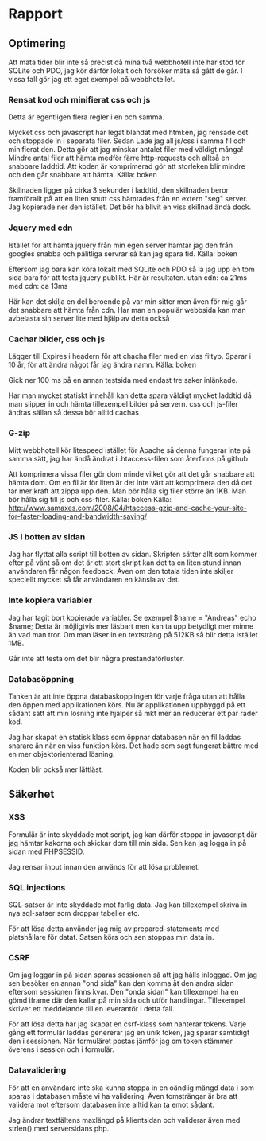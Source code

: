 # Rapport

## Optimering

Att mäta tider blir inte så precist då mina två webbhotell inte har stöd för SQLite och PDO, jag kör därför lokalt och försöker mäta så gått de går. I vissa fall gör jag ett eget exempel på webbhotellet.

### Rensat kod och minifierat css och js
Detta är egentligen flera regler i en och samma.

Mycket css och javascript har legat blandat med html:en, jag rensade det och stoppade in i separata filer. Sedan Lade jag all js/css i samma fil och minifierat den. Detta gör att jag minskar antalet filer med väldigt många! Mindre antal filer att hämta medför färre http-requests och alltså en snabbare laddtid. Att koden är komprimerad gör att storleken blir mindre och den går snabbare att hämta.
Källa: boken

Skillnaden ligger på cirka 3 sekunder i laddtid, den skillnaden beror framförallt på att en liten snutt css hämtades från en extern "seg" server. Jag kopierade ner den istället. Det bör ha blivit en viss skillnad ändå dock.

### Jquery med cdn
Istället för att hämta jquery från min egen server hämtar jag den från googles snabba och pålitliga servrar så kan jag spara tid.
Källa: boken

Eftersom jag bara kan köra lokalt med SQLite och PDO så la jag upp en tom sida bara för att testa jquery publikt. Här är resultaten.
utan cdn: ca 21ms
med cdn: ca 13ms

Här kan det skilja en del beroende på var min sitter men även för mig går det snabbare att hämta från cdn. Har man en populär webbsida kan man avbelasta sin server lite med hjälp av detta också

### Cachar bilder, css och js
Lägger till Expires i headern för att chacha filer med en viss filtyp. Sparar i 10 år, för att ändra något får jag ändra namn.
Källa: boken

Gick ner 100 ms på en annan testsida med endast tre saker inlänkade.

Har man mycket statiskt innehåll kan detta spara väldigt mycket laddtid då man slipper in och hämta tillexempel bilder på servern. css och js-filer ändras sällan så dessa bör alltid cachas

### G-zip
Mitt webbhotell kör litespeed istället för Apache så denna fungerar inte på samma sätt, jag har ändå ändrat i .htaccess-filen som återfinns på github.

Att komprimera vissa filer gör dom minde vilket gör att det går snabbare att hämta dom. Om en fil är för liten är det inte värt att komprimera den då det tar mer kraft att zippa upp den. Man bör hålla sig filer större än 1KB. Man bör hålla sig till js och css-filer.
Källa: boken
Källa: http://www.samaxes.com/2008/04/htaccess-gzip-and-cache-your-site-for-faster-loading-and-bandwidth-saving/

### JS i botten av sidan
Jag har flyttat alla script till botten av sidan. Skripten sätter allt som kommer efter på vänt så om det är ett stort skript kan det ta en liten stund innan användaren får någon feedback. Även om den totala tiden inte skiljer speciellt mycket så får användaren en känsla av det.

### Inte kopiera variabler
Jag har tagit bort kopierade variabler. Se exempel
$name = "Andreas"
echo $name;
Detta är möjligtvis mer läsbart men kan ta upp betydligt mer minne än vad man tror. Om man läser in en textsträng på 512KB så blir detta istället 1MB.

Går inte att testa om det blir några prestandaförluster.

### Databasöppning
Tanken är att inte öppna databaskopplingen för varje fråga utan att hålla den öppen med applikationen körs. Nu är applikationen uppbyggd på ett sådant sätt att min lösning inte hjälper så mkt mer än reducerar ett par rader kod.

Jag har skapat en statisk klass som öppnar databasen när en fil laddas snarare än när en viss funktion körs. Det hade som sagt fungerat bättre med en mer objektorienterad lösning.

Koden blir också mer lättläst.

## Säkerhet

### XSS 
Formulär är inte skyddade mot script, jag kan därför stoppa in javascript där jag hämtar kakorna och skickar dom till min sida. Sen kan jag logga in på sidan med PHPSESSID.

Jag rensar input innan den används för att lösa problemet.

### SQL injections
SQL-satser är inte skyddade mot farlig data. Jag kan tillexempel skriva in nya sql-satser som droppar tabeller etc.

För att lösa detta använder jag mig av prepared-statements med platshållare för datat. Satsen körs och sen stoppas min data in.

### CSRF
Om jag loggar in på sidan sparas sessionen så att jag hålls inloggad. Om jag sen besöker en annan "ond sida" kan den komma åt den andra sidan eftersom sessionen finns kvar. Den "onda sidan" kan tillexempel ha en gömd iframe där den kallar på min sida och utför handlingar. Tillexempel skriver ett meddelande till en leverantör i detta fall.

För att lösa detta har jag skapat en csrf-klass som hanterar tokens. Varje gång ett formulär laddas genererar jag en unik token, jag sparar samtidigt den i sessionen. När formuläret postas jämför jag om token stämmer överens i session och i formulär.

### Datavalidering
För att en användare inte ska kunna stoppa in en oändlig mängd data i som sparas i databasen måste vi ha validering. Även tomsträngar är bra att validera mot eftersom databasen inte alltid kan ta emot sådant.

Jag ändrar textfältens maxlängd på klientsidan och validerar även med strlen() med serversidans php.









